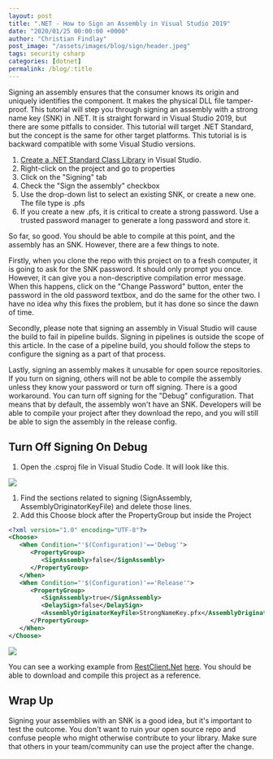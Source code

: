 ```yaml
---
layout: post
title: ".NET - How to Sign an Assembly in Visual Studio 2019"
date: "2020/01/25 00:00:00 +0000"
author: "Christian Findlay"
post_image: "/assets/images/blog/sign/header.jpeg"
tags: security csharp
categories: [dotnet]
permalink: /blog/:title
---
```


Signing an assembly ensures that the consumer knows its origin and uniquely identifies the component. It makes the physical DLL file tamper-proof. This tutorial will step you through signing an assembly with a strong name key (SNK) in .NET. It is straight forward in Visual Studio 2019, but there are some pitfalls to consider. This tutorial will target .NET Standard, but the concept is the same for other target platforms. This tutorial is is backward compatible with some Visual Studio versions.

1.  [Create a .NET Standard Class Library](https://docs.microsoft.com/en-us/dotnet/core/tutorials/library-with-visual-studio?tabs=csharp) in Visual Studio.
2.  Right-click on the project and go to properties
3.  Click on the "Signing" tab
4.  Check the "Sign the assembly" checkbox
5.  Use the drop-down list to select an existing SNK, or create a new one. The file type is .pfs
6.  If you create a new .pfs, it is critical to create a strong password. Use a trusted password manager to generate a long password and store it.

So far, so good. You should be able to compile at this point, and the assembly has an SNK. However, there are a few things to note. 

Firstly, when you clone the repo with this project on to a fresh computer, it is going to ask for the SNK password. It should only prompt you once. However, it can give you a non-descriptive compilation error message. When this happens, click on the "Change Password" button, enter the password in the old password textbox, and do the same for the other two. I have no idea why this fixes the problem, but it has done so since the dawn of time.

Secondly, please note that signing an assembly in Visual Studio will cause the build to fail in pipeline builds. Signing in pipelines is outside the scope of this article. In the case of a pipeline build, you should follow the steps to configure the signing as a part of that process.

Lastly, signing an assembly makes it unusable for open source repositories. If you turn on signing, others will not be able to compile the assembly unless they know your password or turn off signing. There is a good workaround. You can turn off signing for the "Debug" configuration. That means that by default, the assembly won't have an SNK. Developers will be able to compile your project after they download the repo, and you will still be able to sign the assembly in the release config.

Turn Off Signing On Debug
-------------------------

1.  Open the .csproj file in Visual Studio Code. It will look like this.

![](https://uploads-ssl.webflow.com/62b7c41e60a360d43510906f/62ba6faf7b968d68c150ac71_image.png)

1.  Find the sections related to signing (SignAssembly, AssemblyOriginatorKeyFile) and delete those lines.
2.  Add this Choose block after the PropertyGroup but inside the Project

```xml
<?xml version="1.0" encoding="UTF-8"?>
<Choose>
   <When Condition="'$(Configuration)'=='Debug'">
      <PropertyGroup>
         <SignAssembly>false</SignAssembly>
      </PropertyGroup>
   </When>
   <When Condition="'$(Configuration)'=='Release'">
      <PropertyGroup>
         <SignAssembly>true</SignAssembly>
         <DelaySign>false</DelaySign>
         <AssemblyOriginatorKeyFile>StrongNameKey.pfx</AssemblyOriginatorKeyFile>
      </PropertyGroup>
   </When>
</Choose>
```
    

![](https://uploads-ssl.webflow.com/62b7c41e60a360d43510906f/62ba6faff04e595b958667e8_image-1.png)

You can see a working example from [RestClient.Net](https://github.com/MelbourneDeveloper/RestClient.Net) [here](https://github.com/MelbourneDeveloper/RestClient.Net/blob/58f6a1d552357f7de443a7d846039a68703325d2/RestClient.Net/RestClient.Net.csproj#L54). You should be able to download and compile this project as a reference.

Wrap Up
-------

Signing your assemblies with an SNK is a good idea, but it's important to test the outcome. You don't want to ruin your open source repo and confuse people who might otherwise contribute to your library. Make sure that others in your team/community can use the project after the change.